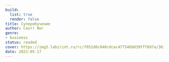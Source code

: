 ```yaml
---
build:
  list: true
  render: false
title: Суперобучение
author: Скотт Янг
genre:
- business
status: readed
cover: https://img3.labirint.ru/rc/7051d0c840cdcac477546b039fff897a/363x561q80/books75/741123/cover.jpg?1583828707
date: 2023-05-17
---
```


